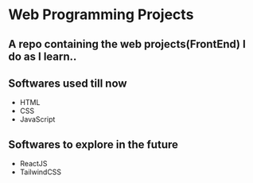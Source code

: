 # Web Programming Projects
## A repo containing the web projects(FrontEnd) I do as I learn..

## Softwares used till now
* HTML
* CSS
* JavaScript

## Softwares to explore in the future
* ReactJS
* TailwindCSS
